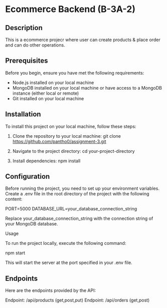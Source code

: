 # Ecommerce Backend (B-3A-2)

## Description

This is a ecommerce projecr where user can create products & place order and can do other operations.

## Prerequisites

Before you begin, ensure you have met the following requirements:

- Node.js installed on your local machine
- MongoDB installed on your local machine or have access to a MongoDB instance (either local or remote)
- Git installed on your local machine

## Installation

To install this project on your local machine, follow these steps:

1. Clone the repository to your local machine:
   git clone https://github.com/pantho0/assignment-3.git

2. Navigate to the project directory:
   cd your-project-directory
3. Install dependencies:
   npm install

## Configuration

Before running the project, you need to set up your environment variables. Create a .env file in the root directory of the project with the following content:

PORT=5000
DATABASE_URL=your_database_connection_string

Replace your_database_connection_string with the connection string of your MongoDB database.

Usage

To run the project locally, execute the following command:

npm start

This will start the server at the port specified in your .env file.

## Endpoints

Here are the endpoints provided by the API:

Endpoint: /api/products (get,post,put)
Endpoint: /api/orders (get,post)
